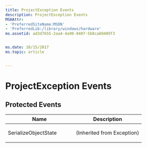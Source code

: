 ```yaml
---
title: ProjectException Events
description: ProjectException Events
MSHAttr:
- 'PreferredSiteName:MSDN'
- 'PreferredLib:/library/windows/hardware'
ms.assetid: ad3d7655-2aa4-4a90-8407-5b8ca60409f3


ms.date: 10/15/2017
ms.topic: article


---
```


# ProjectException Events


## <span id="Protected_Events"></span><span id="protected_events"></span><span id="PROTECTED_EVENTS"></span>Protected Events


<table>
<colgroup>
<col width="50%" />
<col width="50%" />
</colgroup>
<thead>
<tr class="header">
<th>Name</th>
<th>Description</th>
</tr>
</thead>
<tbody>
<tr class="odd">
<td><p>SerializeObjectState</p></td>
<td><p>(Inherited from Exception)</p></td>
</tr>
</tbody>
</table>

 

 

 






